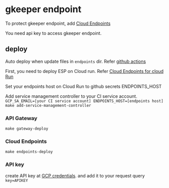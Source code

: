 # gkeeper endpoint

To protect gkeeper endpoint,
add [Cloud Endpoints](https://cloud.google.com/endpoints/docs/openapi/get-started-cloud-run?hl=ja)

You need api key to access gkeeper endpoint.

## deploy

Auto deploy when update files in `endpoints` dir.
Refer [github actions](../.github/workflows/endpoints.yml)

First, you need to deploy ESP on Cloud run.
Refer [Cloud Endpoints for cloud Run](https://cloud.google.com/endpoints/docs/openapi/get-started-cloud-run?hl=ja)

Set your endpoints host on Cloud Run to github secrets ENDPOINTS_HOST

Add service management controller to your CI service account.
`GCP_SA_EMAIL=[your CI service account] ENDPOINTS_HOST=[endpoints host] make add-service-management-controller`

### API Gateway

`make gateway-deploy`

### Cloud Endpoints

`make endpoints-deploy`

### API key

create API key at [GCP credentials](https://console.cloud.google.com/apis/credentials?hl=ja&project=tktkc-243513).
and add it to your request query `key=APIKEY`
